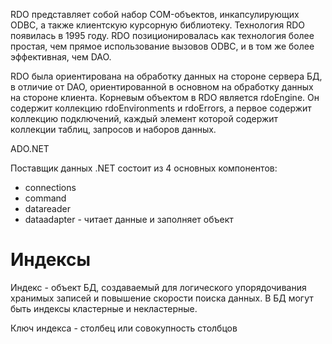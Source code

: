 RDO представляет собой набор COM-объектов, инкапсулирующих ODBC,  а также клиентскую курсорную библиотеку. Технология RDO появилась в 1995 году. RDO позиционировалась как технология более простая, чем прямое использование вызовов ODBC, и в том же более эффективная, чем DAO.

RDO была ориентирована на обработку данных на стороне сервера БД, в отличие от DAO, ориентированной в основном на обработку данных на стороне клиента. Корневым объектом в RDO является rdoEngine. Он содержит коллекцию rdoEnvironments и rdoErrors, а первое содержит коллекцию подключений, каждый элемент которой содержит коллекции таблиц, запросов и наборов данных.

ADO.NET

Поставщик данных .NET состоит из 4 основных компонентов:

- connections
- command
- datareader
- dataadapter - читает данные и заполняет объект

# Индексы

Индекс - объект БД, создаваемый для логического упорядочивания хранимых записей и повышение скорости поиска данных. В БД могут быть индексы кластерные и некластерные.

Ключ индекса - столбец или совокупность столбцов
